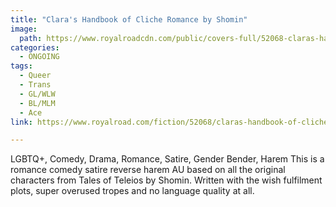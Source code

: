 ```yaml
---
title: "Clara's Handbook of Cliche Romance by Shomin"
image:
  path: https://www.royalroadcdn.com/public/covers-full/52068-claras-handbook-of-cliche-romance.jpg
categories:
  - ONGOING
tags:
  - Queer
  - Trans
  - GL/WLW
  - BL/MLM
  - Ace
link: https://www.royalroad.com/fiction/52068/claras-handbook-of-cliche-romance

---
```

LGBTQ+, Comedy, Drama, Romance, Satire, Gender Bender, Harem
This is a romance comedy satire reverse harem AU based on all the original characters from Tales of Teleios by Shomin. Written with the wish fulfilment plots, super overused tropes and no language quality at all.

